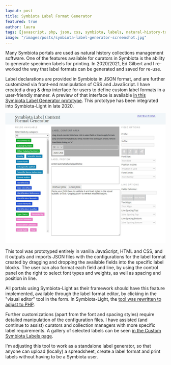 ```yaml
---
layout: post
title: Symbiota Label Format Generator
featured: true
author: laura
tags: [javascript, php, json, css, symbiota, labels, natural-history-tools]
image: "/images/posts/symbiota-label-generator-screenshot.jpg"
---
```


Many Symbiota portals are used as natural history collections management software. One of the features available for curators in Symbiota is the ability to generate specimen labels for printing.
In 2020/2021, Ed Gilbert and I re-worked the way that label formats can be generated and saved for re-use.

Label declarations are provided in Symbiota in JSON format, and are further customized via front-end manipulation of CSS and JavaScript. I have created a drag & drop interface for users to define custom label formats in a user-friendly manner. A preview of that interface is available [in this Symbiota Label Generator prototype](https://laura.rochaprado.com/symbiota-label-generator/). This prototype has been integrated into Symbiota-Light in late 2020.

![Screenshot of Symbiota Label Format Generator Prototype](/images/posts/symbiota-label-generator-screenshot.jpg)

This tool was prototyped entirely in vanilla JavaScript, HTML and CSS, and it outputs and imports JSON files with the configurations for the label format created by dragging and dropping the available fields into the specific label blocks. The user can also format each field and line, by using the control panel on the right to select font types and weights, as well as spacing and position in line.

All portals using Symbiota-Light as their framework should have this feature implemented, available through the label format editor, by clicking in the "visual editor" tool in the form. In Symbiota-Light, the [tool was rewritten to adjust to PHP](https://github.com/BioKIC/Symbiota-light/pull/20/commits/a4a4938e2b7ed16a26b9649049c8762402d9527b).

Further customizations (apart from the font and spacing styles) require detailed manipulation of the configuration files. I have assisted (and continue to assist) curators and collection managers with more specific label requirements. A gallery of selected labels can be seen [in the Custom Symbiota Labels page](/2021/01/20/custom-symbiota-labels).

I'm adjusting this tool to work as a standalone label generator, so that anyone can upload (locally) a spreadsheet, create a label format and print labels without having to be a Symbiota user.
